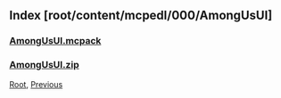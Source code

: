 
## Index [root/content/mcpedl/000/AmongUsUI]
### [AmongUsUI.mcpack](././)
### [AmongUsUI.zip](././)
[Root](/), [Previous](.././)
